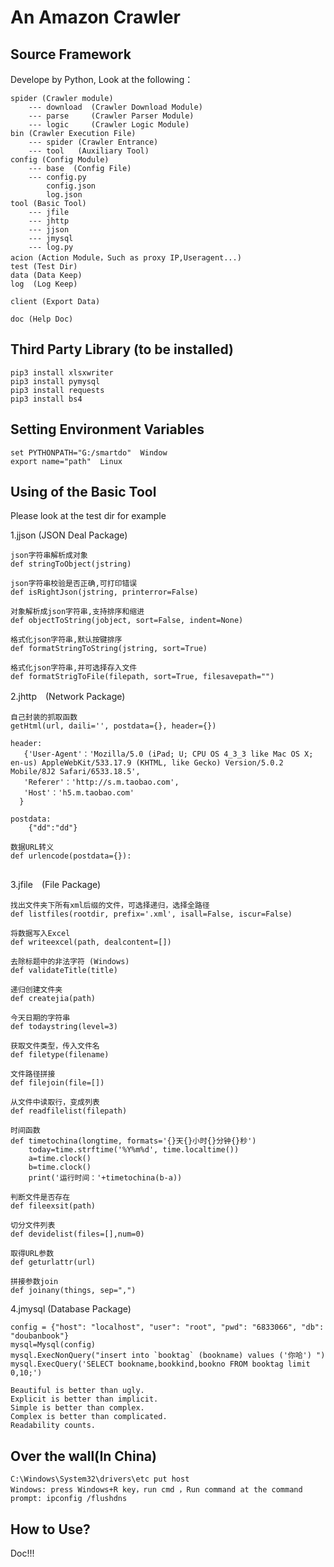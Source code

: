 # An Amazon Crawler

## Source Framework
Develope by Python, Look at the following：

    spider (Crawler module)
        --- download  (Crawler Download Module)
        --- parse     (Crawler Parser Module)
        --- logic     (Crawler Logic Module)
    bin (Crawler Execution File)
        --- spider (Crawler Entrance)
        --- tool   (Auxiliary Tool)
    config (Config Module)
        --- base  (Config File)
        --- config.py
            config.json
            log.json
    tool (Basic Tool)
        --- jfile
        --- jhttp
        --- jjson
        --- jmysql
        --- log.py
    acion (Action Module，Such as proxy IP,Useragent...)
    test (Test Dir)
    data (Data Keep)
    log  (Log Keep)
    
    client (Export Data)
    
    doc (Help Doc)

## Third Party Library (to be installed)
```
pip3 install xlsxwriter
pip3 install pymysql
pip3 install requests
pip3 install bs4
```

## Setting Environment Variables
```
set PYTHONPATH="G:/smartdo"  Window
export name="path"  Linux
```

## Using of the Basic Tool
Please look at the test dir for example

1.jjson (JSON Deal Package)

```
json字符串解析成对象
def stringToObject(jstring)

json字符串校验是否正确,可打印错误
def isRightJson(jstring, printerror=False)

对象解析成json字符串,支持排序和缩进
def objectToString(jobject, sort=False, indent=None)

格式化json字符串,默认按键排序
def formatStringToString(jstring, sort=True)

格式化json字符串,并可选择存入文件
def formatStrigToFile(filepath, sort=True, filesavepath="")
```

2.jhttp　(Network Package)

```
自己封装的抓取函数
getHtml(url, daili='', postdata={}, header={})

header:
   {'User-Agent'：'Mozilla/5.0 (iPad; U; CPU OS 4_3_3 like Mac OS X; en-us) AppleWebKit/533.17.9 (KHTML, like Gecko) Version/5.0.2 Mobile/8J2 Safari/6533.18.5',
   'Referer'：'http://s.m.taobao.com',
   'Host'：'h5.m.taobao.com'
  }
 
postdata:
    {"dd":"dd"}
    
数据URL转义
def urlencode(postdata={}):
    
```

3.jfile　(File Package)

```
找出文件夹下所有xml后缀的文件，可选择递归，选择全路径
def listfiles(rootdir, prefix='.xml', isall=False, iscur=False)

将数据写入Excel
def writeexcel(path, dealcontent=[])

去除标题中的非法字符 (Windows)
def validateTitle(title)

递归创建文件夹
def createjia(path)

今天日期的字符串
def todaystring(level=3)

获取文件类型，传入文件名
def filetype(filename)

文件路径拼接
def filejoin(file=[])

从文件中读取行，变成列表
def readfilelist(filepath)

时间函数
def timetochina(longtime, formats='{}天{}小时{}分钟{}秒')
    today=time.strftime('%Y%m%d', time.localtime())
    a=time.clock()
    b=time.clock()
    print('运行时间：'+timetochina(b-a))
    
判断文件是否存在
def fileexsit(path)

切分文件列表
def devidelist(files=[],num=0)

取得URL参数
def geturlattr(url)

拼接参数join
def joinany(things, sep=",")
```

4.jmysql (Database Package)

```
config = {"host": "localhost", "user": "root", "pwd": "6833066", "db": "doubanbook"}
mysql=Mysql(config)
mysql.ExecNonQuery("insert into `booktag` (bookname) values ('你哈') ")
mysql.ExecQuery('SELECT bookname,bookkind,bookno FROM booktag limit 0,10;')
```


```
Beautiful is better than ugly.
Explicit is better than implicit.
Simple is better than complex.
Complex is better than complicated.
Readability counts.
```

## Over the wall(In China)

```
C:\Windows\System32\drivers\etc put host
Windows: press Windows+R key，run cmd ，Run command at the command prompt: ipconfig /flushdns
```

## How to Use?
Doc!!!